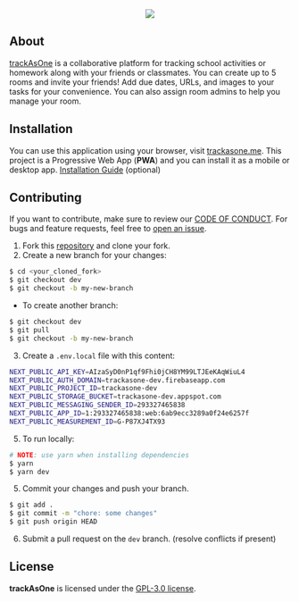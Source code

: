 <div align=center>
  <img src='https://user-images.githubusercontent.com/69457996/134120876-10ead589-0540-401b-9845-b2101d028130.png' />
</div>

## About
[trackAsOne](https://trackasone.me) is a collaborative platform for tracking school activities or homework along with your friends or classmates. You can create up to 5 rooms and invite your friends! Add due dates, URLs, and images to your tasks for your convenience. You can also assign room admins to help you manage your room.

## Installation
You can use this application using your browser, visit [trackasone.me](https://trackasone.me). This project is a Progressive Web App (**PWA**) and you can install it as a mobile or desktop app. [Installation Guide](https://support.google.com/chrome/answer/9658361) (optional)

## Contributing
If you want to contribute, make sure to review our [CODE OF CONDUCT](https://github.com/joshxfi/trackAsOne/blob/main/CODE_OF_CONDUCT.md). For bugs and feature requests, feel free to [open an issue](https://github.com/joshxfi/trackAsOne/issues).

1. Fork this [repository](https://github.com/joshxfi/trackAsOne) and clone your fork.
3. Create a new branch for your changes:
```sh
$ cd <your_cloned_fork>
$ git checkout dev
$ git checkout -b my-new-branch
```
- To create another branch:
```sh
$ git checkout dev
$ git pull
$ git checkout -b my-new-branch
```
3. Create a `.env.local` file with this content:
```sh
NEXT_PUBLIC_API_KEY=AIzaSyD0nP1qf9Fhi0jCH8YM99LTJEeKAqWiuL4
NEXT_PUBLIC_AUTH_DOMAIN=trackasone-dev.firebaseapp.com
NEXT_PUBLIC_PROJECT_ID=trackasone-dev
NEXT_PUBLIC_STORAGE_BUCKET=trackasone-dev.appspot.com
NEXT_PUBLIC_MESSAGING_SENDER_ID=293327465838
NEXT_PUBLIC_APP_ID=1:293327465838:web:6ab9ecc3289a0f24e6257f
NEXT_PUBLIC_MEASUREMENT_ID=G-P87XJ4TX93
```
5. To run locally:

```sh
# NOTE: use yarn when installing dependencies
$ yarn
$ yarn dev
```
5. Commit your changes and push your branch.
```sh
$ git add .
$ git commit -m "chore: some changes"
$ git push origin HEAD
```
6. Submit a pull request on the `dev` branch. (resolve conflicts if present)

## License
**trackAsOne** is licensed under the [GPL-3.0 license](https://github.com/joshxfi/trackAsOne/blob/main/LICENSE).
